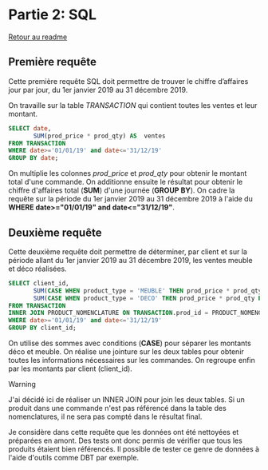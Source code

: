 # Partie 2: SQL

[Retour au readme](../README.md)

## Première requête

Cette première requête SQL doit permettre de trouver le chiffre d’affaires jour par jour, du 1er janvier 2019 au 31 décembre 2019.

On travaille sur la table *TRANSACTION* qui contient toutes les ventes et leur montant.

```sql
SELECT date,
       SUM(prod_price * prod_qty) AS  ventes 
FROM TRANSACTION 
WHERE date>='01/01/19' and date<='31/12/19' 
GROUP BY date;
```

On multiplie les colonnes *prod_price* et *prod_qty* pour obtenir le montant total d'une commande. On additionne ensuite le résultat pour obtenir le chiffre d'affaires total (**SUM**) d'une journée (**GROUP BY**). On cadre la requête sur la période du 1er janvier 2019 au 31 décembre 2019 à l'aide du **WHERE date>="01/01/19" and date<="31/12/19"**.

## Deuxième requête

Cette deuxième requête doit permettre de déterminer, par client et sur la période allant du 1er janvier 2019 au 31 décembre 2019, les ventes meuble et déco réalisées.

```sql
SELECT client_id, 
       SUM(CASE WHEN product_type = 'MEUBLE' THEN prod_price * prod_qty ELSE 0 END) AS ventes_meuble,
       SUM(CASE WHEN product_type = 'DECO' THEN prod_price * prod_qty ELSE 0 END) AS ventes_deco
FROM TRANSACTION
INNER JOIN PRODUCT_NOMENCLATURE ON TRANSACTION.prod_id = PRODUCT_NOMENCLATURE.product_id
WHERE date>='01/01/19' and date<='31/12/19' 
GROUP BY client_id;
```

On utilise des sommes avec conditions (**CASE**) pour séparer les montants déco et meuble. On réalise une jointure sur les deux tables pour obtenir toutes les informations nécessaires sur les commandes. On regroupe enfin par les montants par client (client_id).

> [!WARNING]  
> J'ai décidé ici de réaliser un INNER JOIN pour join les deux tables. Si un produit dans une commande n'est pas référencé dans la table des nomenclatures, il ne sera pas compté dans le résultat final.
>
> Je considère dans cette requête que les données ont été nettoyées et préparées en amont. Des tests ont donc permis de vérifier que tous les produits étaient bien référencés. Il possible de tester ce genre de données à l'aide d'outils comme DBT par exemple.
